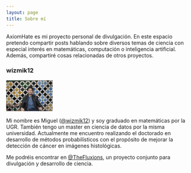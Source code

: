 ```yaml
---
layout: page
title: Sobre mí
---
```


AxiomHate es mi proyecto personal de divulgación. En este espacio pretendo compartir posts hablando sobre diversos temas de ciencia con especial interés en matemáticas, computación o inteligencia artificial. Además, compartiré cosas relacionadas de otros proyectos. 

### wizmik12

<img src="/assets/img/perfil.JPG" alt="foto_perfil" width="125"/>

Mi nombre es Miguel ([@wizmik12](https://www.twitter.com/wizmik12)) y soy graduado en matemáticas por la UGR. También tengo un master en ciencia de datos por la misma universidad. Actualmente me encuentro realizando el doctorado en desarrollo de métodos probabilísticos con el propósito de mejorar la detección de cáncer en imágenes histológicas.

Me podréis encontrar en [@TheFluxions](https://www.twitter.com/thefluxions), un proyecto conjunto para divulgación y desarrollo de ciencia.
